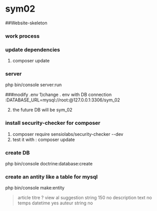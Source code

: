 # sym02
##Website-skeleton

### work process

### update dependencies
1) composer update
### server
php bin/console server:run

###modify .env
1)change . env with DB connection :DATABASE_URL=mysql://root:@127.0.0.1:3306/sym_02 

2) the future DB will be sym_02

### install security-checker for composer
1) composer require sensiolabs/security-checker --dev
2) test it with : composer update

### create DB
php bin/console doctrine:database:create

### create an antity like a table for mysql
php bin/console make:entity
>article
>titre
>? view al suggestion
>string
>150
>no
>description
>text
>no
>temps
>datetime
>yes
>auteur
>string
>no